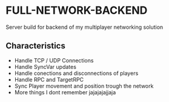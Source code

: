 # FULL-NETWORK-BACKEND

Server build for backend of my multiplayer networking solution

## Characteristics

- Handle TCP / UDP Connections
- Handle SyncVar updates
- Handle conections and disconnections of players
- Handle RPC and TargetRPC
- Sync Player movement and position trough the network
- More things I dont remember jajajajajjaja
